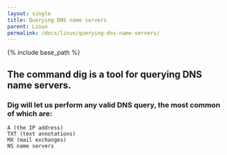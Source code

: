 ```yaml
---
layout: single
title: Querying DNS name servers
parent: Linux
permalink: /docs/linux/querying-dns-name-servers/
---
```


{% include base_path %}

## The command dig is a tool for querying DNS name servers.

### Dig will let us perform any valid DNS query, the most common of which are:

    A (the IP address)
    TXT (text annotations)
    MX (mail exchanges)
    NS name servers
